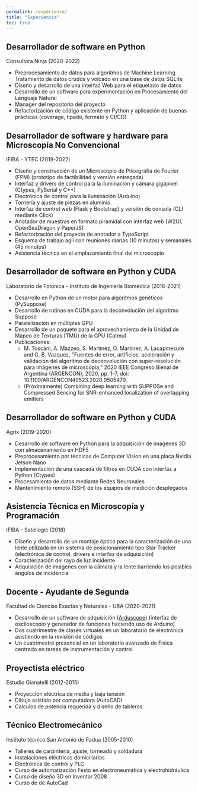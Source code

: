 ```yaml
---
permalink: /experience/
title: "Experiencia"
toc: true
---
```


## Desarrollador de software en Python
Consultora Ninja (2020-2022)

- Preprocesamiento de datos para algoritmos de Machine Learning. 
  Tratamiento de datos crudos y volcado en una base de datos SQLite
- Diseño y desarrollo de una interfaz Web para el etiquetado de datos
- Desarrollo de un software para experimentación en Procesamiento del Lenguaje Natural
- Manager del repositorio del proyecto
- Refactorización de código existente en Python y aplicación de buenas prácticas
  (coverage, tipado, formato y CI/CD)

## Desarrollador de software y hardware para Microscopía No Convencional 
IFIBA - YTEC (2019-2022)

- Diseño y construcción de un Microscopio de Pticografía de Fourier (FPM)
  (prototipo de factibilidad y versión entregada)
- Interfaz y drivers de control para la iluminación y cámara gigapixel
  (Ctypes, PySerial y C++)
- Electrónica de control para la iluminación
  (Arduino)
- Tornería y ajuste de piezas en aluminio.
- Interfaz de control web (Flask y Bootstrap) y versión de consola (CLI mediante Click)
- Anotador de muestras en formato piramidal con interfaz web
  (W2UI, OpenSeaDragon y PaperJS)
- Refactorización del proyecto de anotador a TypeScript
- Esquema de trabajo agil con reuniones diarias (10 minutos) y semanales (45 minutos)
- Asistencia técnica en el emplazamiento final del microscopio

## Desarrollador de software en Python y CUDA 
Laboratorio de Fotónica - Instituto de Ingeniería Biomédica (2018-2021)

- Desarrollo en Python de un motor para algoritmos genéticos (PySuppose)
- Desarrollo de rutinas en CUDA para la deconvolución del algoritmo Suppose
- Paralelización en múltiples GPU
- Desarrollo de un paquete para el aprovechamiento de la Unidad de Mapeo de Texturas (TMU) de la GPU (Catmu)
- Publicaciones:
  - M. Toscani, A. Mazzeo, S. Martínez, O. Martínez, A. Lacapmesure and G. B. Vazquez, "Fuentes de error, artificios, aceleración y validación del algoritmo de deconvolución con super-resolución para imágenes de microscopía," 2020 IEEE Congreso Bienal de Argentina (ARGENCON), 2020, pp. 1-7, doi: 10.1109/ARGENCON49523.2020.9505479.
  - (Próximamente) Combining deep learning with SUPPOSe and Compressed Sensing for SNR-enhanced localization of overlapping emitters

## Desarrollador de software en Python y CUDA 
Agrix (2019-2020)

- Desarrollo de software en Python para la adquisición de imágenes 3D con almacenamiento en HDF5
- Preprocesamiento por técnicas de Computer Vision en una placa Nvidia Jetson Nano
- Implementación de una cascada de filtros en CUDA con interfaz a Python (Ctypes)
- Procesamiento de datos mediante Redes Neuronales
- Mantenimiento remoto (SSH) de los equipos de medición desplegados

## Asistencia Técnica en Microscopía y Programación
IFIBA - Satellogic (2018)

- Diseño y desarrollo de un montaje óptico para la caracterización de una lente utilizada en un sistema de posicionamiento tipo Star Tracker
  (electrónica de control, drivers e interfaz de adquisición)
- Caracterización del rayo de luz incidente
- Adquisición de imágenes con la cámara y la lente barriendo los posibles ángulos de incidencia

## Docente - Ayudante de Segunda  
Facultad de Ciencias Exactas y Naturales - UBA (2020-2021)

- Desarrollo de un software de adquisición ([Arduscope](https://alemazzeo.github.io/arduscope/))
  (interfaz de osciloscopio y generador de funciones haciendo uso de Arduino)
- Dos cuatrimestre de clases virtuales en un laboratorio de electrónica asistiendo en la revisión de códigos
- Un cuatrimestre presencial en un laboratorio avanzado de Física centrado en tareas de instrumentación y control

## Proyectista eléctrico
Estudio Gianatelli (2012-2015)

- Proyección eléctrica de media y baja tensión
- Dibujo asistido por computadora (AutoCAD)
- Calculos de potencia requerida y diseño de tableros

## Técnico Electromecánico 
Instituto técnico San Antonio de Padua (2005-2010)

- Talleres de carpintería, ajuste, torneado y soldadura
- Instalaciones eléctricas domiciliarias
- Electrónica de control y PLC
- Curso de automatización Festo en electroneumática y electrohidráulica
- Curso de diseño 3D en Inventor 2008
- Curso de de AutoCad



